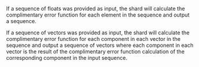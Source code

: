 If a sequence of floats was provided as input, the shard will calculate the complimentary error function for each element in the sequence and output a sequence.

If a sequence of vectors was provided as input, the shard will calculate the complimentary error function for each component in each vector in the sequence and output a sequence of vectors where each component in each vector is the result of the complimentary error function calculation of the corresponding component in the input sequence.